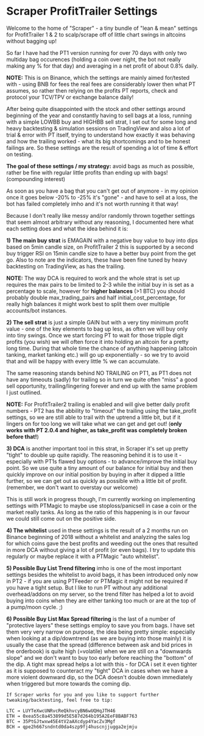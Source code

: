 # Scraper ProfitTrailer Settings

Welcome to the home of "Scraper" - a tiny bundle of "lean & mean" settings for ProfitTrailer 1 & 2 to scalp/scrape off of little chart swings in altcoins without bagging up!

So far I have had the PT1 version running for over 70 days with only two multiday bag occurences (holding a coin over night, the bot not really making any % for that day) and averaging in a net profit of about 0.8% daily.

__NOTE:__ This is on Binance, which the settings are mainly aimed for/tested with - using BNB for fees the real fees are considerably lower then what PT assumes, so rather then relying on the profits PT reports, check and protocol your TCV/TPV or exchange balance daily!

After being quite disappointed with the stock and other settings around beginning of the year and constantly having to sell bags at a loss, running with a simple LOWBB buy and HIGHBB sell strat, I set out for some long and heavy backtesting & simulation sessions on TradingView and also a lot of trial & error with PT itself, trying to understand how exactly it was behaving and how the trailing worked - what its big shortcomings and to be honest failings are.
So these settings are the result of spending a lot of time & effort on testing.

__The goal of these settings / my strategy:__ avoid bags as much as possible, rather be fine with regular little profits than ending up with bags! (compounding interest)

As soon as you have a bag that you can't get out of anymore - in my opinion once it goes below -20% to -25% it's "gone" - and have to sell at a loss, the bot has failed completely imho and it's not worth running it that way!

Because I don't really like messy and/or randomly thrown together settings that seem almost arbitrary without any reasoning, I documented here what each setting does and what the idea behind it is:

**1) The main buy strat** is EMAGAIN with a negative buy value to buy into dips based on 5min candle size, on ProfitTrailer 2 this is supported by a second buy trigger RSI on 15min candle size to have a better buy point from the get go. Also to note are the indicators, these have been fine tuned by heavy backtesting on TradingView, as has the trailing.

__NOTE:__ The way DCA is required to work and the whole strat is set up requires the max pairs to be limited to 2-3 while the initial buy in is set as a percentage to scale, however for **higher balances** (>1 BTC) you should probably double max_trading_pairs and half initial_cost_percentage, for really high balances it might work best to split them over multiple accounts/bot instances.

**2) The sell strat** is just a simple GAIN but with a very tiny minimum profit value - one of the key elements to bag up less, as often we will buy only into tiny swings. Once we start forcing PT to wait for those tripple digit profits (you wish) we will often force it into holding an altcoin for a pretty long time. During that whole time the chance of anything happening (altcoin tanking, market tanking etc.) will go up exponentially - so we try to avoid that and will be happy with every little % we can accumulate.

The same reasoning stands behind NO TRAILING on PT1, as PT1 does not have any timeouts (sadly) for trailing so in turn we quite often "miss" a good sell opportunity, trailing/lingering forever and end up with the same problem I just outlined.

__NOTE:__ For ProfitTrailer2 trailing is enabled and will give better daily profit numbers - PT2 has the abbility to "timeout" the trailing using the take_profit settings, so we are still able to trail with the uptrend a little bit, but if it lingers on for too long we will take what we can get and get out! (**only works with PT 2.0.4 and higher, as take_profit was completely broken before that!**)

**3) DCA** is another important tool in this strat, in Scraper it's set up pretty "tight" to double up quite rapidly. The reasoning behind it is to use it - especially with PT1s flawed buy options - to advance/improve the initial buy point. So we use quite a tiny amount of our balance for initial buy and then quickly improve on our initial position by buying in after it dipped a little further, so we can get out as quickly as possible with a little bit of profit. (remember, we don't want to overstay our welcome)

This is still work in progress though, I'm currently working on implementing settings with PTMagic to maybe use stoploss/panicsell in case a coin or the market really tanks. As long as the ratio of this happening is in our favour we could still come out on the positive side.

**4) The whitelist** used in these settings is the result of a 2 months run on Binance beginning of 2018 without a whitelist and analyzing the sales log for which coins gave the best profits and weeding out the ones that resulted in more DCA without giving a lot of profit (or even bags). I try to update this regularly or maybe replace it with a PTMagic "auto whitelist".

**5) Possible Buy List Trend filtering** imho is one of the most important settings besides the whitelist to avoid bags, it has been introduced only now in PT2 - if you are using PTFeeder or PTMagic it might not be required if you have a tight setup. But I like to run PT without any additional overhead/addons on my server, so the trend filter has helped a lot to avoid buying into coins when they are either tanking too much or are at the top of a pump/moon cycle. ;)

**6) Possible Buy List Max Spread filtering** is the last of a number of "protective layers" these settings employ to save you from bags. I have set them very very narrow on purpose, the idea being pretty simple: especially when looking at a dip/downtrend (as we are buying into those mainly) it is usually the case that the spread (difference between ask and bid prices in the orderbook) is quite high (=volatile) when we are still on a "downwards slope" and we don't want to buy too early before reaching the "bottom" of the dip. A tight max spread helps a lot with this - for DCA i set it even tighter as it is supposed to counteract my "tight" DCA in cases when we have a more violent downward dip, so the DCA doesn't double down immediately when triggered but more towards the coming dip.


```
If Scraper works for you and you like to support further tweaking/backtesting, feel free to tip:

LTC ➔ LUYTeXwcUNRvcReQkhvcyBN6wUQHqJTH46
ETH ➔ 0xea55c8a453899d5E587d264b195A2EeF8BABF763
BTC ➔ 35PtGJtwxw45E4tV2aAXcdyp4YacZv3Mgf
BCH ➔ qpe2h667sndntd0da4szp9fj4huscnjjugga2ejmju
```
